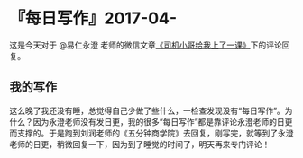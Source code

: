 # 『每日写作』2017-04-

这是今天对于 @易仁永澄 老师的微信文章[《司机小哥给我上了一课》](http://mp.weixin.qq.com/s/TQ0rXAMBis1pZ5rQoAno8Q)下的评论回复。

## 我的写作

这么晚了我还没有睡，总觉得自己少做了些什么，一检查发现没有“每日写作”。为什么？因为永澄老师没有发日更，我的很多“每日写作”都是靠评论永澄老师的日更而支撑的。于是跑到刘润老师的《五分钟商学院》去回复，刚写完，就等到了永澄老师的日更，稍微回复一下，因为到了睡觉的时间了，明天再来专门评论！
